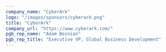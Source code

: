 ```yaml
---
company_name: "CyberArk"
logo: "/images/sponsors/cyberark.png"
title: "CyberArk"
company_url: "https://www.cyberark.com/"
pgb_rep_name: "Adam Bosnian"
pgb_rep_title: "Executive VP, Global Business Development"
---
```

